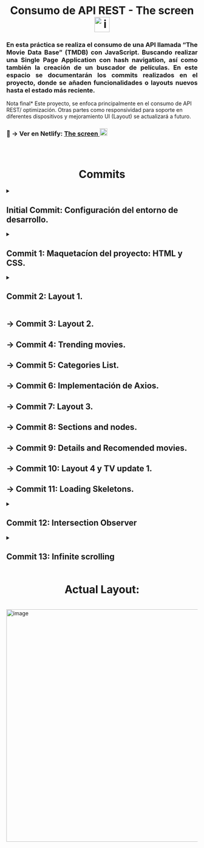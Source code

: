 <h1 align="center">Consumo de API REST - The screen<img width="40" alt="image" src="https://user-images.githubusercontent.com/67802793/197900321-b4dce53e-4cb6-4a7e-a249-756584c65162.png"></h1> 

<h3 align= "justify">
En esta práctica se realiza el consumo de una API llamada “The Movie Data Base” (TMDB) con JavaScript.
Buscando realizar una Single Page Application con hash navigation, así como también la creación de un buscador de películas. En este espacio se documentarán los commits realizados en el proyecto, donde se añaden funcionalidades o layouts nuevos hasta el estado más reciente. 
</h3>
Nota final* Este proyecto, se enfoca principalmente en el consumo de API REST/ optimización. Otras partes como responsividad para soporte en diferentes dispositivos y mejoramiento UI (Layout) se actualizará a futuro.
<h3>
👀 → Ver en Netlify: <a href="https://thescreenejmz216.netlify.app/">The screen  <img width="20" alt="image" src="https://user-images.githubusercontent.com/67802793/197900321-b4dce53e-4cb6-4a7e-a249-756584c65162.png"></a>
</br>
</br>
</br>

<h1 align="center">Commits</h1> 
<details>
  <summary><h2>Initial Commit: Configuración del entorno de desarrollo.</h2></summary>
  <ol type="1">
    <li> Creamos el repositorio en GitHub
    <li>Clonamos el repositorio
    <li>En VSCode creamos package.json (npm init)
    <li>Creamos las carpetas para js y css y el index.html
    <li>Para más facilidad temporal y sin usar variables globales, creamos archivo para la api-key de TMDB en js 
    <li>Finalmente, agregamos el archivo al .gitignore
  </ol>
</details>


<details>
  <summary><h2>Commit 1: Maquetacíon del proyecto: HTML y CSS.</h2></summary>
  <ol type="1">
    <li> Crear un body con los componentes de Header, Trending Movies, Categories, trending TV, 
      Genereic List, Movie Details y Footer. Esto se detalla mejor en el código del repositorio.
    <li>Agregamos la clase inactive para luego manipular el DOM desde js
  </ol>
</details>


<details>
  <summary><h2>Commit 2: Layout 1.</h2></summary>
  <ol type="1">
    <li> Finalizamos la definción del primer Layout. La cual se aprecia acontinuación:
      <img width="612" alt="image" src="https://user-images.githubusercontent.com/67802793/197905999-b07fe6ea-917d-49f8-8f64-aaadfb98bee6.png">
  </ol>
</details>

## → Commit 3: Layout 2.

## → Commit 4: Trending movies.

## → Commit 5: Categories List.

## → Commit 6: Implementación de Axios.

## → Commit 7: Layout 3.

## → Commit 8: Sections and nodes.

## → Commit 9: Details and Recomended movies.

## → Commit 10: Layout 4 y TV update 1.

## → Commit 11: Loading Skeletons.

<details>
  <summary><h2>Commit 12: Intersection Observer</h2></summary>
  <ol type="1", align= "justify">
    <li> La Intersection Observer API es la herramienta que nos va a permitir observar cambios a medida que distintos elementos vayan apareciendo o desapareciendo de nuestro documento 
        <ul>    
          <li> Se crea el intersection observer llamando a su constructor y pasándole una función callback para que se ejecute cuando se cruce un umbral (threshold) en             una u otra dirección:
            
            ```js
                  let options = {
                  root: document.querySelector('#scrollArea'),
                  rootMargin: '0px',
                  threshold: 1.0
                  }
                  let observer = new IntersectionObserver(callback, options);
            
            ```
<li>Un umbral de 1.0 significa que cuando el 100% del elemento target está visible dentro del elemento especificado por la opción root, la función callback es invocada.   
      </ul>      

<li> En este caso se implementa un IntersectionObserver que cubra toda la pagina, por ende no necesitamos la propiedad “options” que especifica el “root” donde queremos aplicar nuestro observador. Solo se necesita la función callback que en este caso la represento con una arrow function, si el movieImg en main.js se esta viendo en pantalla (entry.isIntersecting) la mostrará en pantall asignandole “setAttribute('src', url)” (se podría hacer también para cada container y mejorando un poco el rendimiento) de la siguiente manera:
  
              ```js
                const lazyloader = new IntersectionObserver((entries) => {
                    entries.forEach(entry => {
                        const url = entry.target.getAttribute('data-img');
                        if (entry.isIntersecting) {
                            entry.target.setAttribute('src', url);
                        }
                    })
                });
                /* en la función create movies, cambiamos el atributo donde pondremos la imagen como 'data-img'*/
                movieImg.setAttribute('data-img', 'https://image.tmdb.org/t/p/w300/' + movie.poster_path);

                /* y por medio de nuestro lazy loader observamos todas las imagenes de la página*/
                lazyloader.observe(movieImg);
              ```
      
</ol>
</details>


<details>
  <summary><h2>Commit 13: Infinite scrolling</h2></summary>
  En esta parte se  busca implementar la funcionalidad de “Infinite scrollling” que es bastante adecuada a este proyecto al momento de buscar más información o peliculas. Como su nombre lo dice en inglés, la idea es que en cada módulo de busqueda de información como “search”, “get trending movies” o “get movies by category” se pueda bajar la vista de pagina y cada vez que se llegue al máximo de la pagina, se carguen cada vez más peliculas o series hasta el límite máximo que nos de la API (1000 páginas de peliculas). 

Para ello hacemos uso de:
<ol type="1">
    <li> scrollTop.document.documentElement: Que nos indica la medida de la distancia desde el límite superior de un elemento al límite superior de su contenido visible.
    <li> scrollHeight.document.documentElement: Es igual a la altura mínima que necesitaría el elemento para que quepa todo el contenido en la ventana gráfica sin usar una barra de desplazamiento vertical.
    <li> clientHeight.document.documentElement: Es igual a la altura a la que se encuentra observando el usuario de la pagina.
  </ol>

Por tanto se crea una función que llame a estas caracteristicas y calcule si se ha llegado al máximo de la página. En caso de llegar al máximo, se carga el parametro “page” de data proveniente de la API y se le hace un acumulador, resultando así en la carga de aquellas peliculas que se encuentran en la page=2, page=3 y así sucesivamente. Como se muestra acontinuación:
  
    ```js
        async function getPaginatedTrendingMovies() {
        const {
            scrollTop,
            scrollHeight,
            clientHeight } = document.documentElement;

        const scrollIsBottom = (scrollTop + clientHeight) >= (scrollHeight - 50);
        const pageIsNotMax = page < maxPage;
        if (scrollIsBottom && pageIsNotMax) {
            page++;
            const { data } = await api('trending/movie/day', {
                params: {
                    page,
                },
            });
            const movies = data.results;

            createMovies(
                movies,
                genericSection,
                { lazyLoad: true, clean: false },
                );
            }

         }
              ```
                                           
 Este caso solo aplica para la sección de “ver más” en trending movies, pero debe ser implementado de manera general en todas las secciónes de “ver más” que lo requieran, como se muestra a contuniación:
</details>





<h1 align="center">Actual Layout:</h1> 
<br>
<img align="center" width="612" alt="image" src="https://user-images.githubusercontent.com/67802793/200092517-d6417bba-ad67-487e-ae5f-6d56eccc69b7.png">
